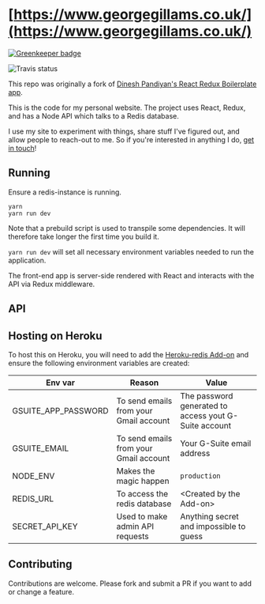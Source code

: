 # [https://www.georgegillams.co.uk/](https://www.georgegillams.co.uk/)

[![Greenkeeper badge](https://badges.greenkeeper.io/georgegillams/georgegillams.co.uk.svg)](https://greenkeeper.io/)

![Travis status](https://api.travis-ci.org/georgegillams/georgegillams.co.uk.svg?branch=master)

This repo was originally a fork of [Dinesh Pandiyan's React Redux Boilerplate app](https://github.com/flexdinesh/react-redux-boilerplate).

This is the code for my personal website. The project uses React, Redux, and has a Node API which talks to a Redis database.

I use my site to experiment with things, share stuff I've figured out, and allow people to reach-out to me. So if you're interested in anything I do, [get in touch](https://www.georgegillams.co.uk/contact)!

## Running
Ensure a redis-instance is running.

```
yarn
yarn run dev
```

Note that a prebuild script is used to transpile some dependencies. It will therefore take longer the first time you build it.

`yarn run dev` will set all necessary environment variables needed to run the application.

The front-end app is server-side rendered with React and interacts with the API via Redux middleware.

## API

## Hosting on Heroku
To host this on Heroku, you will need to add the [Heroku-redis Add-on](https://devcenter.heroku.com/articles/heroku-redis) and ensure the following environment variables are created:

| Env var             | Reason                                 | Value                                                |
| ------------------- | -------------------------------------- | -----------------------------------------------------|
| GSUITE_APP_PASSWORD | To send emails from your Gmail account | The password generated to access yout G-Suite account|
| GSUITE_EMAIL        | To send emails from your Gmail account | Your G-Suite email address                           |
| NODE_ENV            | Makes the magic happen                 | `production`                                         |
| REDIS_URL           | To access the redis database           | \<Created by the Add-on\>                            |
| SECRET_API_KEY      | Used to make admin API requests        | Anything secret and impossible to guess              |

## Contributing
Contributions are welcome. Please fork and submit a PR if you want to add or change a feature.
